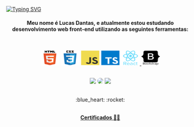 [![Typing SVG](https://readme-typing-svg.demolab.com?font=Fira+Code&weight=600&size=35&duration=3500&pause=500&color=9E99F9&center=true&vCenter=true&multiline=true&repeat=false&width=900&height=100&lines=Seja-bem+vindo+!;Sou+o+Lucas%2C+desenvolvedor+web+Front-End)](https://git.io/typing-svg)

<div align="center">
  <h4 height="50">Meu nome é Lucas Dantas, e atualmente estou estudando desenvolvimento web front-end utilizando as seguintes ferramentas:</h4>
  
  <br>
  
  <p>
    <a href="https://www.w3.org/html/" target="_blank" rel="noreferrer"> <img   
    src="https://raw.githubusercontent.com/devicons/devicon/master/icons/html5/html5-original-wordmark.svg" alt="html5" width="50"   
    height="40"/></a>
    <a href="https://www.w3schools.com/css/" target="_blank" rel="noreferrer"> <img 
    src="https://raw.githubusercontent.com/devicons/devicon/master/icons/css3/css3-original-wordmark.svg" alt="css3" width="50" 
    height="40"/></a> <a href="https://www.w3.org/html/" target="_blank" rel="noreferrer">
    <a href="https://developer.mozilla.org/en-US/docs/Web/JavaScript" target="_blank" rel="noreferrer"> <img 
    src="https://raw.githubusercontent.com/devicons/devicon/master/icons/javascript/javascript-original.svg" alt="javascript" width="50" 
    height="40"/></a>
    <a href="https://www.typescriptlang.org/" target="_blank" rel="noreferrer"> <img 
    src="https://raw.githubusercontent.com/devicons/devicon/master/icons/typescript/typescript-original.svg" alt="typescript" 
    width="50" height="40"/></a>
    <a href="https://reactjs.org/" target="_blank" rel="noreferrer"> <img     
    src="https://raw.githubusercontent.com/devicons/devicon/master/icons/react/react-original-wordmark.svg" alt="react" width="50" 
    height="40"/> </a>
    <a href="https://getbootstrap.com" target="_blank" rel="noreferrer"> <img 
    src="https://raw.githubusercontent.com/devicons/devicon/master/icons/bootstrap/bootstrap-plain-wordmark.svg" alt="bootstrap" 
    width="50" height="40"/></a>
  </p>
</div>
      
<br>

<div align="center"> 
<a href = "mailto:dants.dev@gmail.com"> <img src="https://img.shields.io/badge/-Gmail-%23333?style=for-the-badge&logo=gmail&logoColor=white" target="_blank"></a>
<a href="https://www.linkedin.com/in/dantsc/" target="_blank"><img src="https://img.shields.io/badge/-LinkedIn-%230077B5?style=for-the-badge&logo=linkedin&logoColor=white" style="border-radius: 30px" target="_blank"></a>
<a href="https://discord.com/users/432259058561449985" target="_blank"><img src="https://img.shields.io/badge/Discord-7289DA?style=for-the-badge&logo=discord&logoColor=white" target="_blank"></a>
</div>

<br>


<div align="center" margin-top="50px">
  <p>:blue_heart: :rocket:</p>
</div>

<br>

<div align="center">
  <a href="https://drive.google.com/drive/folders/1S4ZtZErGERbei-N70jd3FpQ_D7HDMNRv?usp=sharing" target="_blank"><strong>Certificados 👨‍💻</strong></a>
</div>
